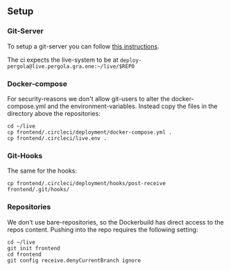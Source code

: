 ## Setup

### Git-Server

To setup a git-server you can follow [this instructions](https://git-scm.com/book/en/v2/Git-on-the-Server-Setting-Up-the-Server).

The ci expects the live-system to be at `deploy-pergola@live.pergola.gra.one:~/live/$REPO`

### Docker-compose

For security-reasons we don't allow git-users to alter the docker-compose.yml and the environment-variables. Instead copy the files in the directory above the repositories:

```
cd ~/live
cp frontend/.circleci/deployment/docker-compose.yml .
cp frontend/.circleci/live.env .
```

### Git-Hooks

The same for the hooks:

```
cp frontend/.circleci/deployment/hooks/post-receive frontend/.git/hooks/
```

### Repositories

We don't use bare-repositories, so the Dockerbuild has direct access to the repos content.
Pushing into the repo requires the following setting:

```
cd ~/live
git init frontend
cd frontend
git config receive.denyCurrentBranch ignore
```
